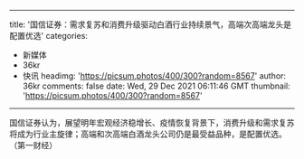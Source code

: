 
---
title: '国信证券：需求复苏和消费升级驱动白酒行业持续景气，高端次高端龙头是配置优选'
categories: 
 - 新媒体
 - 36kr
 - 快讯
headimg: 'https://picsum.photos/400/300?random=8567'
author: 36kr
comments: false
date: Wed, 29 Dec 2021 06:11:46 GMT
thumbnail: 'https://picsum.photos/400/300?random=8567'
---

<div>   
国信证券认为，展望明年宏观经济稳增长、疫情恢复背景下，消费升级和需求复苏将成为行业主旋律；高端和次高端白酒龙头公司仍是最受益品种，是配置优选。（第一财经）  
</div>
            